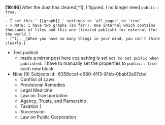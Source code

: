 **[16:46]**  After the dust has cleared[^1], I figured, I no longer need `public:: true.`

	- I set this ` [[graph]] ` settings to `all pages` to `true`
	- > NOTE: I have two graphs (so far!). One internal which contains thousands of files and this one (limited publish) for external (for the world.)
	- [^1]: _{When you have so many things in your mind, you can't think clearly.}
- Test publish
	- made a mirror post here coz setting is set `not to set public when published.` I have to manually set the properties to `public:: true` each new block.
- Nine (9) Subjects
  id:: 6358ccaf-c980-41f3-81bb-0babf2a97cbd
	- Conflict of Laws
	- Provisional Remedies
	- Legal Medicine
	- Law on Transportation
	- Agency, Trusts, and Parnership
	- Taxation 1
	- Succession
	- Law on Public Corporation